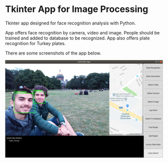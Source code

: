 # Tkinter App for Image Processing
Tkinter app designed for face recognition analysis with Python.

App offers face recognition by camera, video and image. People should be trained and added to database to be recognized. App also offers plate recognition for Turkey plates.

There are some screenshots of the app below.

![alt text](https://github.com/fastafaryan/image-processing-app/blob/master/app/assets/app.png)
